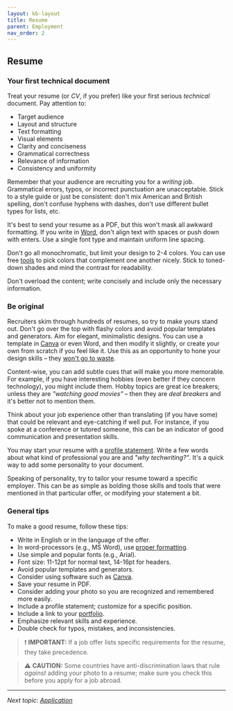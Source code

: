 ```yaml
---
layout: kb-layout
title: Resume
parent: Employment
nav_order: 2
---
```


## Resume

### Your first technical document

Treat your resume (or *CV*, if you prefer) like your first serious *technical* document. Pay attention to:  

* Target audience
* Layout and structure
* Text formatting
* Visual elements
* Clarity and conciseness
* Grammatical correctness
* Relevance of information
* Consistency and uniformity

Remember that your audience are recruiting you for a *writing* job. Grammatical errors, typos, or incorrect punctuation are unacceptable. Stick to a style guide or just be consistent: don't mix American and British spelling, don't confuse hyphens with dashes, don't use different bullet types for lists, etc.  

It's best to send your resume as a PDF, but this won't mask all awkward formatting. If you write in [Word](../../05-tools/1-writing-and-text-editing/index.md/#wysiwyg), don't align text with spaces or push down with enters. Use a single font type and maintain uniform line spacing.  

Don't go all monochromatic, but limit your design to 2-4 colors. You can use free [tools](https://paletton.com/) to pick colors that complement one another nicely. Stick to toned-down shades and mind the contrast for readability.  

Don't overload the content; write concisely and include only the necessary information.  

### Be original

Recruiters skim through hundreds of resumes, so try to make yours stand out. Don't go over the top with flashy colors and avoid popular templates and generators. Aim for elegant, minimalistic designs. You can use a template in [Canva](https://www.canva.com/resumes/) or even Word, and then modify it slightly, or create your own from scratch if you feel like it. Use this as an opportunity to hone your design skills – they [won't go to waste](../../04-learning-the-basics/3-content-design/index.md/#graphic-design).  

Content-wise, you can add subtle cues that will make you more memorable. For example, if you have interesting hobbies (even better if they concern technology), you might include them. Hobby topics are great ice breakers; unless they are *"watching good movies"* – then they are *deal breakers* and it's better not to mention them.  

Think about your job experience other than translating (if you have some) that could be relevant and eye-catching if well put. For instance, if you spoke at a conference or tutored someone, this can be an indicator of good communication and presentation skills.  

You may start your resume with a [profile statement](https://www.careereducation.columbia.edu/resources/how-write-resume-profile-or-summary-statement). Write a few words about what kind of professional you are and *"why techwriting?"*. It's a quick way to add some personality to your document.  

Speaking of personality, try to tailor your resume toward a specific employer. This can be as simple as bolding those skills and tools that were mentioned in that particular offer, or modifying your statement a bit.  

### General tips

To make a good resume, follow these tips:  

* Write in English or in the language of the offer.
* In word-processors (e.g., MS Word), use [proper formatting](../../05-tools/1-writing-and-text-editing/index.md/#wysiwyg).
* Use simple and popular fonts (e.g., Arial).
* Font size: 11-12pt for normal text, 14-16pt for headers.
* Avoid popular templates and generators.
* Consider using software such as [Canva](https://www.canva.com/resumes/).
* Save your resume in PDF.
* Consider adding your photo so you are recognized and remembered more easily.
* Include a profile statement; customize for a specific position.
* Include a link to your [portfolio](../1-portfolio/).
* Emphasize relevant skills and experience.
* Double check for typos, mistakes, and inconsistencies.

> ❗ **IMPORTANT:** If a job offer lists specific requirements for the resume, they take precedence.  

> ⚠️ **CAUTION:** Some countries have anti-discrimination laws that rule *against* adding your photo to a resume; make sure you check this before you apply for a job abroad.  

---

*Next topic: [Application](../3-application/)*